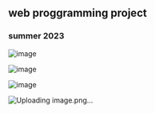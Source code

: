 ## web proggramming project
### summer 2023

![image](https://github.com/salehshoji/roydadino/assets/62212725/52d96fa4-943e-418c-9f7d-480904c388bd)

![image](https://github.com/salehshoji/roydadino/assets/62212725/ee3c6422-7575-4ff6-a711-a06c1ac8e2cb)

![image](https://github.com/salehshoji/roydadino/assets/62212725/b2ebde14-225e-469f-80c1-048179928425)

![Uploading image.png…]()
